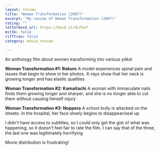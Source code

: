 ```yaml
---
layout: review
title: "Woman Transformation (2007)"
excerpt: "My review of Woman Transformation (2007)"
rating: ""
letterboxd_url: https://boxd.it/4LFho7
mst3k: false
rifftrax: false
category: movie_review

---
```


An anthology film about women transforming into various <i>yôkai</i>

<b>Woman Transformation #1: Rokuro</b>
A model experiences spinal pain and issues that begin to show in her photos. X-rays show that her neck is growing longer and has elastic qualities

<b>Woman Transformation #2: Kamaitachi</b>
A woman with immaculate nails finds them growing longer and sharper, and she is no longer able to cut them without causing herself injury

<b>Woman Transformation #3: Noppera</b>
A school bully is attacked on the streets. In the hospital, her face slowly begins to disappear/seal up

I didn't have access to subtitles, so I could only get the gist of what was happening, so it doesn't feel fair to rate the film. I can say that of the three, the last one was legitimately horrifying

Movie distribution is frustrating!